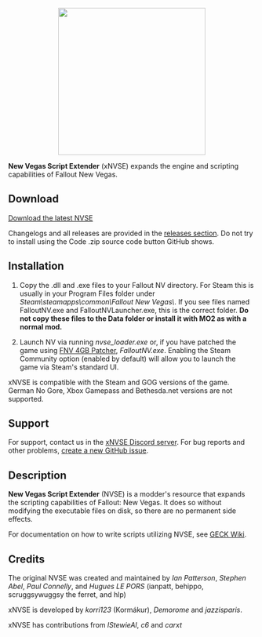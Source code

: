 
<p align="center">
  <a href="https://github.com/xNVSE/NVSE/releases">
    <img height="300px" src="https://i.imgur.com/A17LUFv.png">
  </a>
</p>

**New Vegas Script Extender** (xNVSE) expands the engine and scripting capabilities of Fallout New Vegas.

## Download

[Download the latest NVSE](https://github.com/xNVSE/NVSE/releases)

Changelogs and all releases are provided in the [releases section](https://github.com/xNVSE/NVSE/releases). Do not try to install using the Code .zip source code button GitHub shows.

## Installation

1. Copy the .dll and .exe files to your Fallout NV directory. For Steam this is usually in your Program Files folder under *Steam\\steamapps\\common\\Fallout New Vegas\\*. If you see files named FalloutNV.exe and FalloutNVLauncher.exe, this is the correct folder. **Do not copy these files to the Data folder or install it with MO2 as with a normal mod.**

2. Launch NV via running *nvse_loader.exe* or, if you have patched the game using [FNV 4GB Patcher](https://www.nexusmods.com/newvegas/mods/62552/), *FalloutNV.exe*. Enabling the Steam Community option (enabled by default) will allow you to launch the game via Steam's standard UI.

xNVSE is compatible with the Steam and GOG versions of the game. German No Gore, Xbox Gamepass and Bethesda.net versions are not supported. 

## Support

For support, contact us in the [xNVSE Discord server](https://discord.gg/EebN93s). For bug reports and other problems, [create a new GitHub issue](https://github.com/NVSEx/NVSE/issues).

## Description

**New Vegas Script Extender** (NVSE) is a modder's resource that expands the scripting capabilities of Fallout: New Vegas. It does so without modifying the executable files on disk, so there are no permanent side effects.


For documentation on how to write scripts utilizing NVSE, see [GECK Wiki](https://geckwiki.com/index.php?title=Main_Page).

## Credits

The original NVSE was created and maintained by *Ian Patterson*, 
*Stephen Abel*, *Paul Connelly*, and *Hugues LE PORS*
(ianpatt, behippo, scruggsywuggsy the ferret, and hlp)

xNVSE is developed by *korri123* (Kormákur), *Demorome* and *jazzisparis*.

xNVSE has contributions from *lStewieAl*, *c6* and *carxt*
